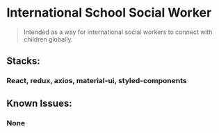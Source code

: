 # International School Social Worker
> Intended as a way for international social workers to connect with children globally.

## Stacks: 
### React, redux, axios, material-ui, styled-components

## Known Issues:
### None
